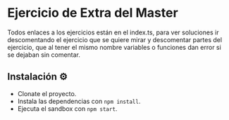# Ejercicio de Extra del Master

Todos enlaces a los ejercicios están en el index.ts, para ver soluciones ir descomentando el ejercicio que se quiere mirar y descomentar partes del ejercicio, que al tener el mismo nombre variables o funciones dan error si se dejaban sin comentar.

## Instalación ⚙️

- Clonate el proyecto.
- Instala las dependencias con `npm install`.
- Ejecuta el sandbox con `npm start`.
